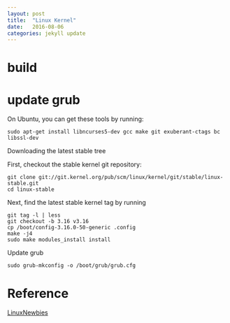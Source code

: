 ```yaml
---
layout: post
title:  "Linux Kernel"
date:   2016-08-06 
categories: jekyll update
---
```



# build 

# update grub

On Ubuntu, you can get these tools by running:

	sudo apt-get install libncurses5-dev gcc make git exuberant-ctags bc libssl-dev

Downloading the latest stable tree

First, checkout the stable kernel git repository:

	git clone git://git.kernel.org/pub/scm/linux/kernel/git/stable/linux-stable.git
	cd linux-stable

Next, find the latest stable kernel tag by running

	git tag -l | less
	git checkout -b 3.16 v3.16
	cp /boot/config-3.16.0-50-generic .config
	make -j4
	sudo make modules_install install

Update grub

	sudo grub-mkconfig -o /boot/grub/grub.cfg  

# Reference
[LinuxNewbies](https://kernelnewbies.org/KernelBuild)

